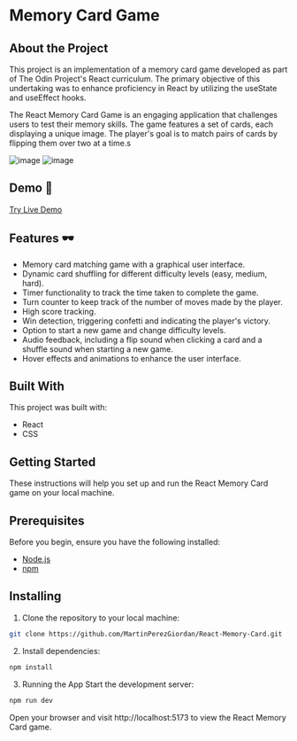 # Memory Card Game

## About the Project

This project is an implementation of a memory card game developed as part of The Odin Project's React curriculum. The primary objective of this undertaking was to enhance proficiency in React by utilizing the useState and useEffect hooks.

The React Memory Card Game is an engaging application that challenges users to test their memory skills. The game features a set of cards, each displaying a unique image. The player's goal is to match pairs of cards by flipping them over two at a time.s

![image](https://github.com/MartinPerezGiordan/React-Memory-Card/assets/123517159/61e79d82-c99d-4257-a957-b257d677a586)
![image](https://github.com/MartinPerezGiordan/React-Memory-Card/assets/123517159/80022a69-b585-464b-a7bb-9e21645ac065)

## Demo 🚀

[Try Live Demo](https://MartinPerezGiordan.github.is/React-Memory-Card/)

## Features 🕶

- Memory card matching game with a graphical user interface.
- Dynamic card shuffling for different difficulty levels (easy, medium, hard).
- Timer functionality to track the time taken to complete the game.
- Turn counter to keep track of the number of moves made by the player.
- High score tracking.
- Win detection, triggering confetti and indicating the player's victory.
- Option to start a new game and change difficulty levels.
- Audio feedback, including a flip sound when clicking a card and a shuffle sound when starting a new game.
- Hover effects and animations to enhance the user interface.

## Built With

This project was built with:

- React
- CSS

## Getting Started

These instructions will help you set up and run the React Memory Card game on your local machine.

## Prerequisites

Before you begin, ensure you have the following installed:

- [Node.js](https://nodejs.org/)
- [npm](https://www.npmjs.com/)

## Installing

1. Clone the repository to your local machine:

```bash
git clone https://github.com/MartinPerezGiordan/React-Memory-Card.git
```

2. Install dependencies:

```bash
npm install
```

3. Running the App
   Start the development server:

```bash
npm run dev
```

Open your browser and visit http://localhost:5173 to view the React Memory Card game.
